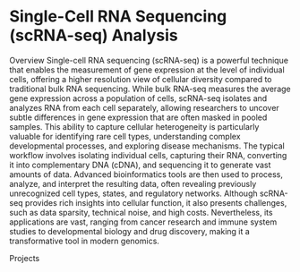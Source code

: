 # Single-Cell RNA Sequencing (scRNA-seq) Analysis
Overview
Single-cell RNA sequencing (scRNA-seq) is a powerful technique that enables the measurement of gene expression at the level of individual cells, offering a higher resolution view of cellular diversity compared to traditional bulk RNA sequencing. While bulk RNA-seq measures the average gene expression across a population of cells, scRNA-seq isolates and analyzes RNA from each cell separately, allowing researchers to uncover subtle differences in gene expression that are often masked in pooled samples. This ability to capture cellular heterogeneity is particularly valuable for identifying rare cell types, understanding complex developmental processes, and exploring disease mechanisms. The typical workflow involves isolating individual cells, capturing their RNA, converting it into complementary DNA (cDNA), and sequencing it to generate vast amounts of data. Advanced bioinformatics tools are then used to process, analyze, and interpret the resulting data, often revealing previously unrecognized cell types, states, and regulatory networks. Although scRNA-seq provides rich insights into cellular function, it also presents challenges, such as data sparsity, technical noise, and high costs. Nevertheless, its applications are vast, ranging from cancer research and immune system studies to developmental biology and drug discovery, making it a transformative tool in modern genomics.

Projects
